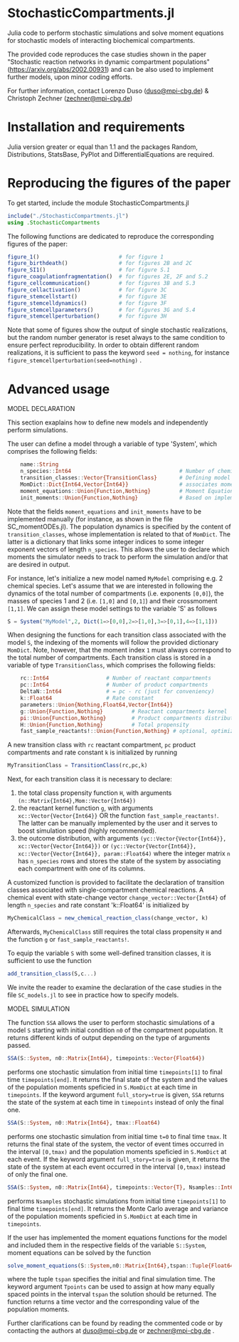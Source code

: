 # StochasticCompartments.jl

Julia code to perform stochastic simulations and solve moment equations for stochastic models of interacting biochemical compartments. 

The provided code reproduces the case studies shown in the paper "Stochastic reaction networks in dynamic compartment populations" (https://arxiv.org/abs/2002.00931) and can be also used to implement further models, upon minor coding efforts.

For further information, contact Lorenzo Duso (duso@mpi-cbg.de) & Christoph Zechner (zechner@mpi-cbg.de)


# Installation and requirements

Julia version greater or equal than 1.1 and the packages Random, Distributions, StatsBase, PyPlot and DifferentialEquations are required. 


# Reproducing the figures of the paper

To get started, include the module StochasticCompartments.jl
```julia
include("./StochasticCompartments.jl")
using .StochasticCompartments
```
The following functions are dedicated to reproduce the corresponding figures of the paper: 
```julia
figure_1()                         # for figure 1
figure_birthdeath()                # for figures 2B and 2C
figure_SI1()                       # for figure S.1
figure_coagulationfragmentation()  # for figures 2E, 2F and S.2
figure_cellcommunication()         # for figures 3B and S.3
figure_cellactivation()            # for figure 3C
figure_stemcellstart()             # for figure 3E
figure_stemcelldynamics()          # for figure 3F
figure_stemcellparameters()        # for figures 3G and S.4
figure_stemcellperturbation()      # for figure 3H
```
Note that some of figures show the output of single stochastic realizations, but the random number generator is reset always to the same condition to ensure perfect reproducibility. In order to obtain different random realizations, it is sufficient to pass the keyword `seed = nothing`, for instance `figure_stemcellperturbation(seed=nothing)` .

# Advanced usage

MODEL DECLARATION 

This section exaplains how to define new models and independently perform simulations.

The user can define a model through a variable of type 'System', which comprises the following fields:
```julia
    name::String
    n_species::Int64                                  # Number of chemical species
    transition_classes::Vector{TransitionClass}       # Defining model dynamics (used in SSA simulations)
    MomDict::Dict{Int64,Vector{Int64}}                # associates moment indices with exponents
    moment_equations::Union{Function,Nothing}         # Moment Equations f(dM,M,S,t)
    init_moments::Union{Function,Nothing}             # Based on implementation of Moment Equations
```
Note that the fields `moment_equations` and `init_moments` have to be implemented manually (for instance, as shown in the file SC_momentODEs.jl). The population dynamics is specified by the content of `transition_classes`, whose implementation is related to that of `MomDict`. The latter is a dictionary that links some integer indices to some integer exponent vectors of length `n_species`. This allows the user to declare which moments the simulator needs to track to perform the simulation and/or that are desired in output. 
 
For instance, let's initialize a new model named `MyModel` comprising e.g. 2 chemical species. Let's assume that we are interested in following the dynamics of the total number of compartments (i.e. exponents `[0,0]`), the masses of species 1 and 2 (i.e. `[1,0]` and `[0,1]`) and their crossmoment `[1,1]`. We can assign these model settings to the variable 'S' as follows
```julia
S = System("MyModel",2, Dict(1=>[0,0],2=>[1,0],3=>[0,1],4=>[1,1]))
```
When designing the functions for each transition class associated with the model `S`, the indexing of the moments will follow the provided dictionary `MomDict`. Note, however, that the moment index `1` must always correspond to the total number of compartments.
Each transition class is stored in a variable of type `TransitionClass`, which comprises the following fields:
```julia
    rc::Int64                  # Number of reactant compartments
    pc::Int64                  # Number of product compartments
    DeltaN::Int64              # = pc - rc (just for conveniency)
    k::Float64                 # Rate constant
    parameters::Union{Nothing,Float64,Vector{Int64}}
    g::Union{Function,Nothing}         # Reactant compartments kernel
    pi::Union{Function,Nothing}        # Product compartments distribution
    H::Union{Function,Nothing}         # Total propensity
    fast_sample_reactants!::Union{Function,Nothing} # optional, optimized for specific class
```
A new transition class with `rc` reactant compartment, `pc` product compartments and rate constant `k` is initialized by running 
```julia
MyTransitionClass = TransitionClass(rc,pc,k)
```
Next, for each transition class it is necessary to declare:
1) the total class propensity function `H`, with arguments `(n::Matrix{Int64},Mom::Vector{Int64})`
2) the reactant kernel function `g`, with arguments `xc::Vector{Vector{Int64}}` OR the function `fast_sample_reactants!`. The latter can be manually implemented by the user and it serves to boost simulation speed (highly recommended). 
3) the outcome distribution, with arguments  `(yc::Vector{Vector{Int64}}, xc::Vector{Vector{Int64}})` or `(yc::Vector{Vector{Int64}}, xc::Vector{Vector{Int64}}, param::Float64)`
where the integer matrix `n` has `n_species` rows and stores the state of the system by associating each compartment with one of its columns.

A customized function is provided to facilitate the declaration of transition classes associated with single-compartment chemical reactions. A chemical event with state-change vector `change_vector::Vector{Int64}` of length `n_species` and rate constant 'k::Float64' is initialized by
```julia
MyChemicalClass = new_chemical_reaction_class(change_vector, k)
```
Afterwards, `MyChemicalClass` still requires the total class propensity `H` and the function `g` or `fast_sample_reactants!`.

To equip the variable `S` with some well-defined transition classes, it is sufficient to use the function 
```julia
add_transition_class(S,c...)
```
We invite the reader to examine the declaration of the case studies in the file `SC_models.jl` to see in practice how to specify models.

MODEL SIMULATION

The function `SSA` allows the user to perform stochastic simulations of a model `S` starting with initial condition `n0` of the compartment population. It returns different kinds of output depending on the type of arguments passed.

```julia
SSA(S::System, n0::Matrix{Int64}, timepoints::Vector{Float64})
```
performs one stochastic simulation from initial time `timepoints[1]` to final time `timepoints[end]`. It returns the final state of the system and the values of the population moments speficied in `S.MomDict` at each time in `timepoints`. If the keyword argument `full_story=true` is given, `SSA` returns the state of the system at each time in `timepoints` instead of only the final one.

```julia
SSA(S::System, n0::Matrix{Int64}, tmax::Float64)
```
performs one stochastic simulation from initial time `t=0` to final time `tmax`. It returns the final state of the system, the vector of event times occurred in the interval `[0,tmax)` and the population moments speficied in `S.MomDict` at each event. If the keyword argument `full_story=true` is given, it returns the state of the system at each event occurred in the interval `[0,tmax)` instead of only the final one.


```julia
SSA(S::System, n0::Matrix{Int64}, timepoints::Vector{T}, Nsamples::Int64) where T <: Real
```
performs `Nsamples` stochastic simulations from initial time `timepoints[1]` to final time `timepoints[end]`. It returns the Monte Carlo average and variance of the population moments speficied in `S.MomDict` at each time in `timepoints`. 

If the user has implemented the moment equations functions for the model and included them in the respective fields of the variable `S::System`, moment equations can be solved by the function
```julia
solve_moment_equations(S::System,n0::Matrix{Int64},tspan::Tuple{Float64,Float64} ; Tpoints::Int64)
```
where the tuple `tspan` specifies the initial and final simulation time. The keyword argument `Tpoints` can be used to assign at how many equally spaced points in the interval `tspan` the solution should be returned. The function returns a time vector and the corresponding value of the population moments.

Further clarifications can be found by reading the commented code or by contacting the authors at duso@mpi-cbg.de or zechner@mpi-cbg.de . 


